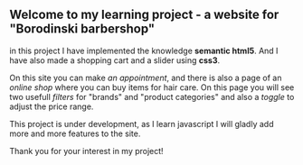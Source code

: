 
## Welcome to my learning project - a website for "Borodinski barbershop"

in this project I have implemented the knowledge **semantic html5**. And I have also made a shopping cart and a slider using **css3**.

On this site you can make *an appointment*, and there is also a page of an *online shop* where you can buy items for hair care. On this page you will see two usefull *filters* for "brands" and "product categories" and also a *toggle* to adjust the price range.

This project is under development, as I learn javascript I will gladly add more and more features to the site. 

Thank you for your interest in my project!